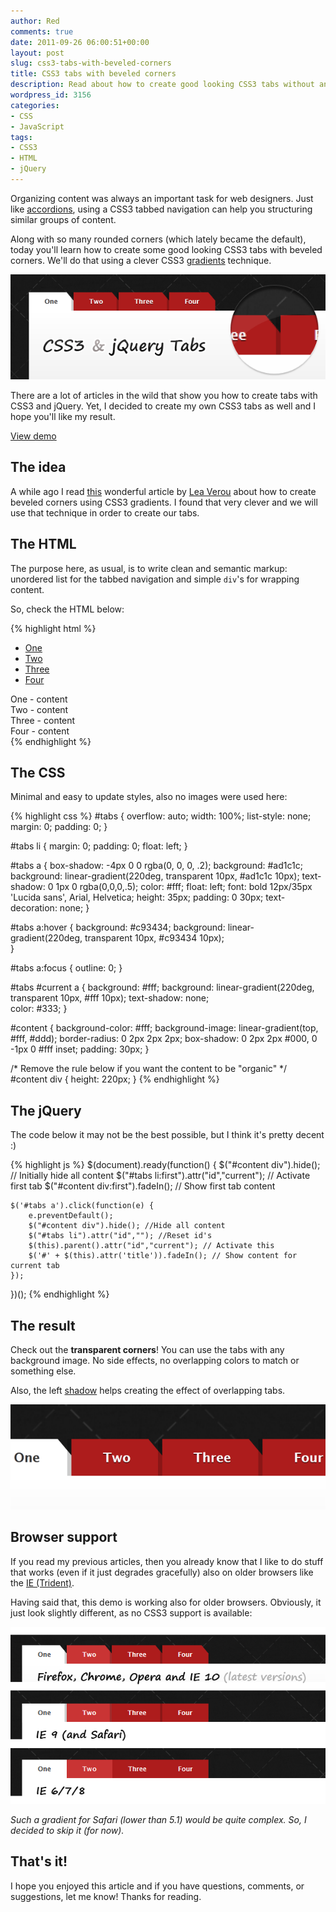 ```yaml
---
author: Red
comments: true
date: 2011-09-26 06:00:51+00:00
layout: post
slug: css3-tabs-with-beveled-corners
title: CSS3 tabs with beveled corners
description: Read about how to create good looking CSS3 tabs without any images. Additionally, check the demo page to get the code.
wordpress_id: 3156
categories:
- CSS
- JavaScript
tags:
- CSS3
- HTML
- jQuery
---
```


Organizing content was always an important task for web designers. Just like [accordions](/css3-accordion), using a CSS3 tabbed navigation can help you structuring similar groups of content.

Along with so many rounded corners (which lately became the default), today you'll learn how to create some good looking CSS3 tabs with beveled corners. We'll do that using a clever CSS3 [gradients](/css-gradients-quick-tutorial) technique.

![CSS3 and jQuery tabs with tucked corners](/wp-content/uploads/2011/09/css3-jquery-tabs.png)

<!-- more -->

There are a lot of articles in the wild that show you how to create tabs with CSS3 and jQuery. Yet, I decided to create my own CSS3 tabs as well and I hope you'll like my result.

[View demo](/wp-content/uploads/2011/09/css3-tabs-with-beveled-corners-demo.html)

## The idea

A while ago I read [this](http://leaverou.me/2011/03/beveled-corners-negative-border-radius-with-css3-gradients/) wonderful article by [Lea Verou](http://leaverou.me/) about how to create beveled corners using CSS3 gradients. I found that very clever and we will use that technique in order to create our tabs.

## The HTML

The purpose here, as usual, is to write clean and semantic markup: unordered list for the tabbed navigation and simple `div`'s for wrapping content. 

So, check the HTML below:

{% highlight html %}
<ul id="tabs">
    <li><a href="#" title="tab1">One</a></li>
    <li><a href="#" title="tab2">Two</a></li>
    <li><a href="#" title="tab3">Three</a></li>
    <li><a href="#" title="tab4">Four</a></li>    
</ul>

<div id="content"> 
    <div id="tab1">One - content</div>
    <div id="tab2">Two - content</div>
    <div id="tab3">Three - content</div>
    <div id="tab4">Four - content</div>
</div>
{% endhighlight %}  

## The CSS

Minimal and easy to update styles, also no images were used here:

{% highlight css %}
#tabs {
  overflow: auto;
  width: 100%;
  list-style: none;
  margin: 0;
  padding: 0;
}

#tabs li {
    margin: 0;
    padding: 0;
    float: left;
}

#tabs a {
    box-shadow: -4px 0 0 rgba(0, 0, 0, .2);
    background: #ad1c1c;
    background: linear-gradient(220deg, transparent 10px, #ad1c1c 10px);
    text-shadow: 0 1px 0 rgba(0,0,0,.5);
    color: #fff;
    float: left;
    font: bold 12px/35px 'Lucida sans', Arial, Helvetica;
    height: 35px;
    padding: 0 30px;
    text-decoration: none;
}

#tabs a:hover {
    background: #c93434;
    background: linear-gradient(220deg, transparent 10px, #c93434 10px);     
}

#tabs a:focus {
    outline: 0;
}

#tabs #current a {
    background: #fff;
    background: linear-gradient(220deg, transparent 10px, #fff 10px);
    text-shadow: none;    
    color: #333;
}

#content {
    background-color: #fff;
    background-image:         linear-gradient(top, #fff, #ddd);
    border-radius: 0 2px 2px 2px;
    box-shadow: 0 2px 2px #000, 0 -1px 0 #fff inset;
    padding: 30px;
}

/* Remove the rule below if you want the content to be "organic" */
#content div {
    height: 220px; 
}
{% endhighlight %}

## The jQuery

The code below it may not be the best possible, but I think it's pretty decent :)

{% highlight js %}
$(document).ready(function() {
    $("#content div").hide(); // Initially hide all content
    $("#tabs li:first").attr("id","current"); // Activate first tab
    $("#content div:first").fadeIn(); // Show first tab content
    
    $('#tabs a').click(function(e) {
        e.preventDefault();        
        $("#content div").hide(); //Hide all content
        $("#tabs li").attr("id",""); //Reset id's
        $(this).parent().attr("id","current"); // Activate this
        $('#' + $(this).attr('title')).fadeIn(); // Show content for current tab
    });
})();
{% endhighlight %}

## The result

Check out the **transparent corners**! You can use the tabs with any background image. No side effects, no overlapping colors to match or something else.

Also, the left [shadow](/how-to-create-slick-effects-with-css3-box-shadow) helps creating the effect of overlapping tabs.

[![Tucked corners tabs](/wp-content/uploads/2011/09/css3-jquery-tabs-result.png)](/wp-content/uploads/2011/09/css3-tabs-with-beveled-corners-demo.html)

## Browser support

If you read my previous articles, then you already know that I like to do stuff that works (even if it just degrades gracefully) also on older browsers like the [IE (Trident)](http://www.red-team-design.com/how-to-solve-common-ie-bugs).

Having said that, this demo is working also for older browsers. Obviously, it just look slightly different, as no CSS3 support is available:

![Browser support](/wp-content/uploads/2011/09/css3-jquery-tabs-browser-support.png)

_Such a gradient for Safari (lower than 5.1) would be quite complex. So, I decided to skip it (for now)._

## That's it!

I hope you enjoyed this article and if you have questions, comments, or suggestions, let me know! Thanks for reading.